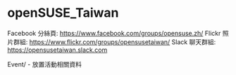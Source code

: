 # openSUSE_Taiwan

Facebook 分絲頁: https://www.facebook.com/groups/opensuse.zh/
Flickr 照片群組: https://www.flickr.com/groups/opensusetaiwan/
Slack 聊天群組: https://opensusetaiwan.slack.com

Event/ - 放置活動相關資料
